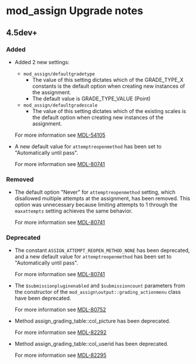 # mod_assign Upgrade notes

## 4.5dev+

### Added

- Added 2 new settings:
    - `mod_assign/defaultgradetype`
      - The value of this setting dictates which of the GRADE_TYPE_X constants is the default option when creating new instances of the assignment.
      - The default value is GRADE_TYPE_VALUE (Point)
    - `mod_assign/defaultgradescale`
      - The value of this setting dictates which of the existing scales is the default option when creating new instances of the assignment.

  For more information see [MDL-54105](https://tracker.moodle.org/browse/MDL-54105)
- A new default value for `attemptreopenmethod` has been set to "Automatically until pass".

  For more information see [MDL-80741](https://tracker.moodle.org/browse/MDL-80741)

### Removed

- The default option "Never" for `attemptreopenmethod` setting, which disallowed multiple attempts at the assignment, has been removed. This option was unnecessary because limiting attempts to 1 through the `maxattempts` setting achieves the same behavior.

  For more information see [MDL-80741](https://tracker.moodle.org/browse/MDL-80741)

### Deprecated

- The constant `ASSIGN_ATTEMPT_REOPEN_METHOD_NONE` has been deprecated, and a new default value for `attemptreopenmethod` has been set to "Automatically until pass".

  For more information see [MDL-80741](https://tracker.moodle.org/browse/MDL-80741)
- The `$submissionpluginenabled` and `$submissioncount` parameters from the constructor of the `mod_assign\output::grading_actionmenu` class have been deprecated.

  For more information see [MDL-80752](https://tracker.moodle.org/browse/MDL-80752)
- Method assign_grading_table::col_picture has been deprecated.

  For more information see [MDL-82292](https://tracker.moodle.org/browse/MDL-82292)
- Method assign_grading_table::col_userid has been deprecated.

  For more information see [MDL-82295](https://tracker.moodle.org/browse/MDL-82295)
